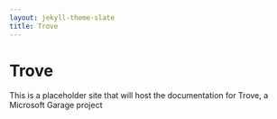 ```yaml
---
layout: jekyll-theme-slate
title: Trove
---
```


# Trove

This is a placeholder site that will host the documentation for Trove, a Microsoft Garage project
